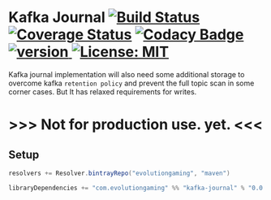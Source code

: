 # Kafka Journal [![Build Status](https://travis-ci.org/evolution-gaming/kafka-journal.svg)](https://travis-ci.org/evolution-gaming/kafka-journal) [![Coverage Status](https://coveralls.io/repos/evolution-gaming/kafka-journal/badge.svg)](https://coveralls.io/r/evolution-gaming/kafka-journal) [![Codacy Badge](https://api.codacy.com/project/badge/Grade/fab03059b5f94fa5b1e7ad7bddfe8b07)](https://www.codacy.com/app/evolution-gaming/kafka-journal?utm_source=github.com&amp;utm_medium=referral&amp;utm_content=evolution-gaming/kafka-journal&amp;utm_campaign=Badge_Grade) [ ![version](https://api.bintray.com/packages/evolutiongaming/maven/kafka-journal/images/download.svg) ](https://bintray.com/evolutiongaming/maven/kafka-journal/_latestVersion) [![License: MIT](https://img.shields.io/badge/License-MIT-yellowgreen.svg)](https://opensource.org/licenses/MIT)

Kafka journal implementation will also need some additional storage to overcome kafka `retention policy` and prevent the full topic scan in some corner cases. 
But It has relaxed requirements for writes.

# >>> Not for production use. yet. <<<

## Setup

```scala
resolvers += Resolver.bintrayRepo("evolutiongaming", "maven")

libraryDependencies += "com.evolutiongaming" %% "kafka-journal" % "0.0.1"
```